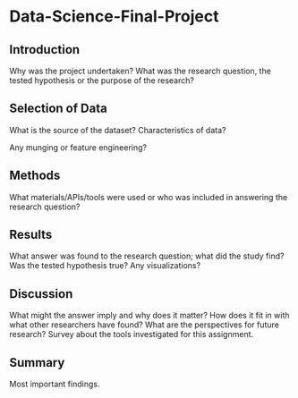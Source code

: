 # Data-Science-Final-Project

## Introduction

Why was the project undertaken?
What was the research question, the tested hypothesis or the purpose of the research?


## Selection of Data

What is the source of the dataset? Characteristics of data?

Any munging or feature engineering?


## Methods

What materials/APIs/tools were used or who was included in answering the research question?


## Results

What answer was found to the research question; what did the study find? Was the tested hypothesis true? Any visualizations?


## Discussion

What might the answer imply and why does it matter? How does it fit in with what other researchers have found? What are the perspectives for future research? Survey about the tools investigated for this assignment.


## Summary

Most important findings.

